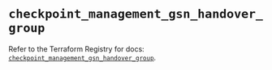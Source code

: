 # `checkpoint_management_gsn_handover_group`

Refer to the Terraform Registry for docs: [`checkpoint_management_gsn_handover_group`](https://registry.terraform.io/providers/checkpointsw/checkpoint/2.11.0/docs/resources/management_gsn_handover_group).
